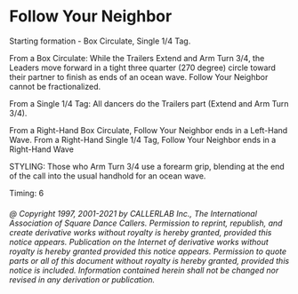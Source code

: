 
# Follow Your Neighbor

Starting formation - Box Circulate, Single 1/4 Tag. 

From a Box Circulate: While the Trailers Extend and Arm Turn 3/4, the Leaders move forward in a tight
three quarter (270 degree) circle toward their partner to finish as ends of an ocean wave. Follow Your
Neighbor cannot be fractionalized.

From a Single 1/4 Tag: All dancers do the Trailers part (Extend and Arm Turn 3/4).

From a Right-Hand Box Circulate, Follow Your Neighbor ends in a Left-Hand Wave. From a Right-Hand
Single 1/4 Tag, Follow Your Neighbor ends in a Right-Hand Wave

STYLING: Those who Arm Turn 3/4 use a forearm grip,
blending at the end of the call into the usual handhold for an ocean wave.

Timing: 6
###### @ Copyright 1997, 2001-2021 by CALLERLAB Inc., The International Association of Square Dance Callers. Permission to reprint, republish, and create derivative works without royalty is hereby granted, provided this notice appears. Publication on the Internet of derivative works without royalty is hereby granted provided this notice appears. Permission to quote parts or all of this document without royalty is hereby granted, provided this notice is included. Information contained herein shall not be changed nor revised in any derivation or publication.
